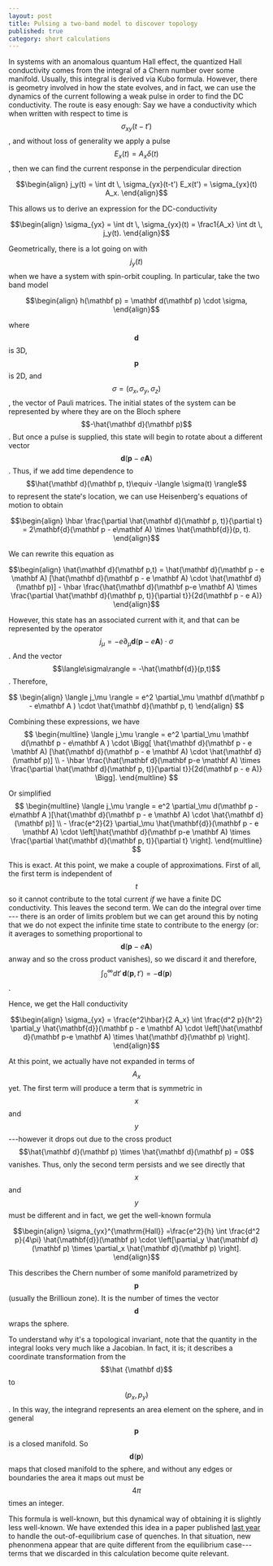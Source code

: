 ```yaml
---
layout: post
title: Pulsing a two-band model to discover topology
published: true
category: short calculations
---
```


In systems with an anomalous quantum Hall effect, the quantized Hall conductivity comes from the integral of a Chern number over some manifold. Usually, this integral is derived via Kubo formula.
However, there is geometry involved in how the state evolves, and in fact, we can use the dynamics of the current following a weak pulse in order to find the DC conductivity. The route is easy enough: Say we have a conductivity which when written with respect to time is $$\sigma_{xy}(t-t')$$, and without loss of generality we apply a pulse $$E_x(t) = A_x\delta(t)$$, then we can find the current response in the perpendicular direction
<!--more-->

$$\begin{align} j_y(t) = \int dt \, \sigma_{yx}(t-t') E_x(t') = \sigma_{yx}(t) A_x. \end{align}$$

This allows us to derive an expression for the DC-conductivity

$$\begin{align} \sigma_{yx} = \int dt \, \sigma_{yx}(t) = \frac1{A_x} \int dt \, j_y(t). \end{align}$$

Geometrically, there is a lot going on with $$j_y(t)$$ when we have a system with spin-orbit coupling. In particular, take the two band model

$$\begin{align}
  h(\mathbf p) = \mathbf d(\mathbf p) \cdot \sigma,
\end{align}$$

where $$\mathbf d$$ is 3D, $$\mathbf p$$ is 2D, and $$\sigma = (\sigma_x, \sigma_y, \sigma_z)$$, the vector of Pauli matrices. The initial states of the system can be represented by where they are on the Bloch sphere $$-\hat{\mathbf d}(\mathbf p)$$. But once a pulse is supplied, this state will begin to rotate about a different vector $$\mathbf d(\mathbf p - e \mathbf A)$$. Thus, if we add time dependence to $$\hat{\mathbf d}(\mathbf p, t)\equiv -\langle \sigma(t) \rangle$$ to represent the state's location, we can use Heisenberg's equations of motion to obtain

$$\begin{align}
  \hbar \frac{\partial \hat{\mathbf d}(\mathbf p, t)}{\partial t} = 2\mathbf{d}(\mathbf p - e\mathbf A) \times \hat{\mathbf{d}}(p, t).
\end{align}$$

We can rewrite this equation as

$$\begin{align}
  \hat{\mathbf d}(\mathbf p,t) = \hat{\mathbf d}(\mathbf p - e \mathbf A) [\hat{\mathbf d}(\mathbf p - e \mathbf A) \cdot \hat{\mathbf d}(\mathbf p)] - \hbar \frac{\hat{\mathbf d}(\mathbf p-e \mathbf A) \times \frac{\partial \hat{\mathbf d}(\mathbf p, t)}{\partial t}}{2d(\mathbf p - e A)}
\end{align}$$

However, this state has an associated current with it, and that can be represented by the operator $$j_\mu = -e \partial_\mu \mathbf d(\mathbf p- e \mathbf A) \cdot \sigma$$. And the vector $$\langle\sigma\rangle = -\hat{\mathbf{d}}(p,t)$$. Therefore,

$$
\begin{align}
  \langle j_\mu \rangle = e^2 \partial_\mu \mathbf d(\mathbf p - e\mathbf A ) \cdot \hat{\mathbf d}(\mathbf p, t)
\end{align}
$$

Combining these expressions, we have
$$
\begin{multline}
\langle j_\mu \rangle = e^2 \partial_\mu \mathbf d(\mathbf p - e\mathbf A ) \cdot \Bigg[ \hat{\mathbf d}(\mathbf p - e \mathbf A) [\hat{\mathbf d}(\mathbf p - e \mathbf A) \cdot \hat{\mathbf d}(\mathbf p)] \\ - \hbar \frac{\hat{\mathbf d}(\mathbf p-e \mathbf A) \times \frac{\partial \hat{\mathbf d}(\mathbf p, t)}{\partial t}}{2d(\mathbf p - e A)}  \Bigg].
\end{multline}
$$

Or simplified
$$
\begin{multline}
\langle j_\mu \rangle = e^2 \partial_\mu d(\mathbf p - e\mathbf A )[\hat{\mathbf d}(\mathbf p - e \mathbf A) \cdot \hat{\mathbf d}(\mathbf p)] \\ - \frac{e^2}{2}  \partial_\mu \hat{\mathbf{d}}(\mathbf p - e \mathbf A) \cdot \left[\hat{\mathbf d}(\mathbf p-e \mathbf A) \times \frac{\partial \hat{\mathbf d}(\mathbf p, t)}{\partial t} \right].
\end{multline}
$$

This is exact. At this point, we make a couple of approximations. First of all, the first term is independent of $$t$$ so it cannot contribute to the total current *if* we have a finite DC conductivity. This leaves the second term. We can do the integral over time --- there is an order of limits problem but we can get around this by noting that we do not expect the infinite time state to contribute to the energy (or: it averages to something proportional to $$\mathbf d(\mathbf p - e \mathbf A)$$ anway and so the cross product vanishes), so we discard it and therefore, $$\int_0^\infty dt' \, \mathbf d(\mathbf p, t') = - \mathbf d(\mathbf p)$$.

Hence, we get the Hall conductivity

$$\begin{align}
  \sigma_{yx} = \frac{e^2\hbar}{2 A_x} \int \frac{d^2 p}{h^2}  \partial_y \hat{\mathbf{d}}(\mathbf p - e \mathbf A) \cdot \left[\hat{\mathbf d}(\mathbf p-e \mathbf A) \times \hat{\mathbf d}(\mathbf p) \right].
\end{align}$$

At this point, we actually have not expanded in terms of $$A_x$$ yet. The first term will produce a term that is symmetric in $$x$$ and $$y$$---however it drops out due to the cross product $$\hat{\mathbf d}(\mathbf p) \times \hat{\mathbf d}(\mathbf p) = 0$$ vanishes. Thus, only the second term persists and we see directly that $$x$$ and $$y$$ must be different and in fact, we get the well-known formula

$$\begin{align}
 \sigma_{yx}^{\mathrm{Hall}} =\frac{e^2}{h} \int \frac{d^2 p}{4\pi}  \hat{\mathbf{d}}(\mathbf p) \cdot \left[\partial_y \hat{\mathbf d}(\mathbf p) \times \partial_x  \hat{\mathbf d}(\mathbf p) \right].
\end{align}$$

This describes the Chern number of some manifold parametrized by $$\mathbf p$$ (usually the Brillioun zone). It is the number of times the vector $$\mathbf d$$ wraps the sphere.

To understand why it's a topological invariant, note that the quantity in the integral looks very much like a Jacobian. In fact, it is; it describes a coordinate transformation from the $$\hat {\mathbf d}$$ to $$(p_x,p_y)$$.
In this way, the integrand represents an area element on the sphere, and in general $$\mathbf p$$ is a closed manifold. So $$\mathbf d(\mathbf p)$$ maps that closed manifold to the sphere, and without any edges or boundaries the area it maps out must be $$4 \pi$$ times an integer.

This formula is well-known, but this dynamical way of obtaining it is slightly less well-known. We have extended this idea in a paper published [last year][1] to handle the out-of-equilibrium case of quenches. In that situation, new phenonmena appear that are quite different from the equilibrium case---terms that we discarded in this calculation become quite relevant.

[1]:http://journals.aps.org/prl/abstract/10.1103/PhysRevLett.117.235302

